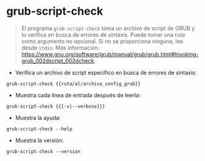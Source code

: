 # grub-script-check

> El programa `grub-script-check` toma un archivo de script de GRUB y lo verifica en busca de errores de sintaxis.
> Puede tomar una ruta como argumento no opcional. Si no se proporciona ninguna, lee desde `stdin`.
> Más información: <https://www.gnu.org/software/grub/manual/grub/grub.html#Invoking-grub_002dscript_002dcheck>.

- Verifica un archivo de script específico en busca de errores de sintaxis:

`grub-script-check {{ruta/al/archivo_config_grub}}`

- Muestra cada línea de entrada después de leerla:

`grub-script-check {{[-v|--verbose]}}`

- Muestra la ayuda:

`grub-script-check --help`

- Muestra la versión:

`grub-script-check --version`

